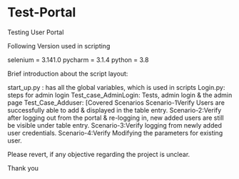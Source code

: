 # Test-Portal
Testing User Portal

Following Version used in scripting

selenium = 3.141.0
pycharm  = 3.1.4
python   = 3.8

Brief introduction about the script layout:

start_up.py : has all the global variables, which is used in scripts
Login.py:     steps for admin login
Test_case_AdminLogin: Tests, admin login & the admin page 
Test_Case_Adduser: [Covered Scenarios
                   Scenario-1Verify Users are successfully able to add & displayed in the table entry.
                   Scenario-2:Verify after logging out from the portal & re-logging in, new added users are still be visible under table entry.
                   Scenario-3:Verify logging from newly added user credentials.
                   Scenario-4:Verify Modifying the parameters for existing user.


Please revert, if any objective regarding the project is unclear.

Thank you

